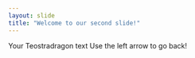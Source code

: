 ```yaml
---
layout: slide
title: "Welcome to our second slide!"
---
```

Your Teostradragon text
Use the left arrow to go back!
